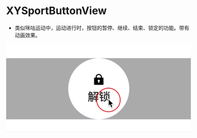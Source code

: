 # XYSportButtonView
- 类似咪咕运动中，运动进行时，按钮的暂停、继续、结束、锁定的功能。带有动画效果。

![image](https://github.com/iOSyan/XYSportButtonView/blob/main/XYSportButtonViewDemo/XYSportButtonViewDemo/source/preview.gif?raw=true)   
